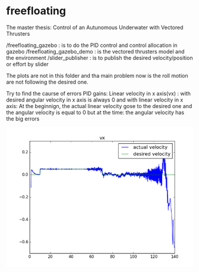 # freefloating
The master thesis: Control of an Autunomous Underwater with Vectored Thrusters

/freefloating_gazebo : is to do the PID control and control allocation in gazebo
/freefloating_gazebo_demo : is the vectored thrusters model and the environment
/slider_publisher : is to publish the desired velocity/position or effort by slider

The plots are not in this folder and tha main problem now is the roll motion are not following the desired one.

Try to find the caurse of errors
PID gains:
Linear velocity in x axis(vx) :
with desired angular velocity in x axis is always 0 and with linear velocity in x axis:
At the beginnign, the actual linear velocity gose to the desired one and the angular velocity is equal to 0 but at the time: the angular velocity has the big errors

![image](http://github.com/x1aoo/freefloating/raw/master/image/vx.png)
